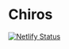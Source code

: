 # Chiros

[![Netlify Status](https://api.netlify.com/api/v1/badges/3ebcd353-f64d-49c0-88c7-aa389349051a/deploy-status)](https://app.netlify.com/sites/chiros/deploys)

